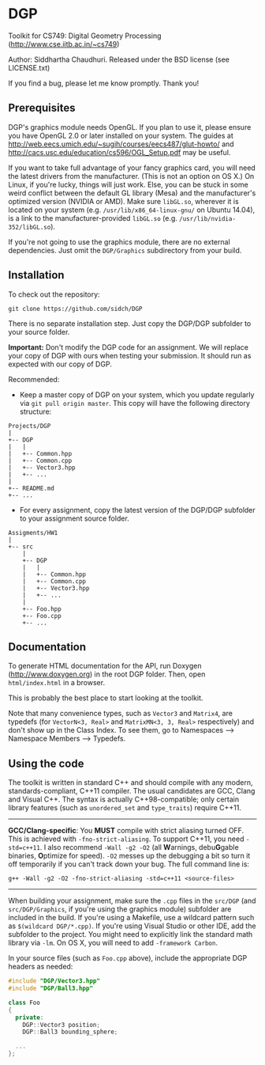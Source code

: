 # DGP
Toolkit for CS749: Digital Geometry Processing (http://www.cse.iitb.ac.in/~cs749)

Author: Siddhartha Chaudhuri. Released under the BSD license (see LICENSE.txt)

If you find a bug, please let me know promptly. Thank you!

## Prerequisites

DGP's graphics module needs OpenGL. If you plan to use it, please ensure you have OpenGL 2.0 or later installed on your system. The guides at http://web.eecs.umich.edu/~sugih/courses/eecs487/glut-howto/ and http://cacs.usc.edu/education/cs596/OGL_Setup.pdf may be useful.

If you want to take full advantage of your fancy graphics card, you will need the latest drivers from the manufacturer. (This is not an option on OS X.) On Linux, if you're lucky, things will just work. Else, you can be stuck in some weird conflict between the default GL library (Mesa) and the manufacturer's optimized version (NVIDIA or AMD). Make sure `libGL.so`, wherever it is located on your system (e.g. `/usr/lib/x86_64-linux-gnu/` on Ubuntu 14.04), is a link to the manufacturer-provided `libGL.so` (e.g. `/usr/lib/nvidia-352/libGL.so`).

If you're not going to use the graphics module, there are no external dependencies. Just omit the `DGP/Graphics` subdirectory from your build.

## Installation

To check out the repository:

```
git clone https://github.com/sidch/DGP
```

There is no separate installation step. Just copy the DGP/DGP subfolder to your source folder.

**Important:** Don't modify the DGP code for an assignment. We will replace your copy of DGP with ours when testing your submission. It should run as expected with our copy of DGP.

Recommended:
- Keep a master copy of DGP on your system, which you update regularly via `git pull origin master`. This copy will have the following directory structure:

```
Projects/DGP
|
+-- DGP
|   |
|   +-- Common.hpp
|   +-- Common.cpp
|   +-- Vector3.hpp
|   +-- ...
|
+-- README.md
+-- ...
```

- For every assignment, copy the latest version of the DGP/DGP subfolder to your assignment source folder.

```
Assigments/HW1
|
+-- src
    |
    +-- DGP
    |   |
    |   +-- Common.hpp
    |   +-- Common.cpp
    |   +-- Vector3.hpp
    |   +-- ...
    |
    +-- Foo.hpp
    +-- Foo.cpp
    +-- ...
```

## Documentation

To generate HTML documentation for the API, run Doxygen (http://www.doxygen.org) in the root DGP folder. Then, open `html/index.html` in a browser.

This is probably the best place to start looking at the toolkit.

Note that many convenience types, such as `Vector3` and `Matrix4`, are typedefs (for `VectorN<3, Real>` and `MatrixMN<3, 3, Real>` respectively) and don't show up in the Class Index. To see them, go to Namespaces --> Namespace Members --> Typedefs.

## Using the code

The toolkit is written in standard C++ and should compile with any modern, standards-compliant, C++11 compiler. The usual candidates are GCC, Clang and Visual C++. The syntax is actually C++98-compatible; only certain library features (such as `unordered_set` and `type_traits`) require C++11.

***
**GCC/Clang-specific**: You **MUST** compile with strict aliasing turned OFF. This is achieved with `-fno-strict-aliasing`. To support C++11, you need `-std=c++11`. I also recommend `-Wall -g2 -O2` (all **W**arnings, debu**G**gable binaries, **O**ptimize for speed). ``-O2`` messes up the debugging a bit so turn it off temporarily if you can't track down your bug. The full command line is:

```
g++ -Wall -g2 -O2 -fno-strict-aliasing -std=c++11 <source-files>
```
***

When building your assignment, make sure the `.cpp` files in the `src/DGP` (and `src/DGP/Graphics`, if you're using the graphics module) subfolder are included in the build. If you're using a Makefile, use a wildcard pattern such as `$(wildcard DGP/*.cpp)`. If you're using Visual Studio or other IDE, add the subfolder to the project. You might need to explicitly link the standard math library via `-lm`. On OS X, you will need to add `-framework Carbon`.

In your source files (such as `Foo.cpp` above), include the appropriate DGP headers as needed:

```c++
#include "DGP/Vector3.hpp"
#include "DGP/Ball3.hpp"

class Foo
{
  private:
    DGP::Vector3 position;
    DGP::Ball3 bounding_sphere;

  ...
};
```
